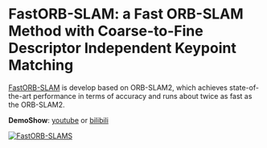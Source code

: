 # FastORB-SLAM: a Fast ORB-SLAM Method with Coarse-to-Fine Descriptor Independent Keypoint Matching

[FastORB-SLAM](https://arxiv.org/abs/2008.09870) is develop based on ORB-SLAM2, which achieves state-of-the-art performance in terms of accuracy and
runs about twice as fast as the ORB-SLAM2.

**DemoShow**: [youtube](https://youtu.be/bFWTT-kGEQ0) or [bilibili](https://www.bilibili.com/video/BV1wT4y1j7hf)

[![FastORB-SLAMS](https://img.youtube.com/vi/bFWTT-kGEQ0/0.jpg)](https://youtu.be/bFWTT-kGEQ0)



